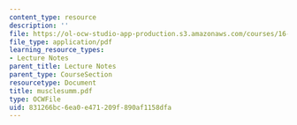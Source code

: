 ```yaml
---
content_type: resource
description: ''
file: https://ol-ocw-studio-app-production.s3.amazonaws.com/courses/16-423j-aerospace-biomedical-and-life-support-engineering-spring-2006/831266bc6ea0e471209f890af1158dfa_musclesumm.pdf
file_type: application/pdf
learning_resource_types:
- Lecture Notes
parent_title: Lecture Notes
parent_type: CourseSection
resourcetype: Document
title: musclesumm.pdf
type: OCWFile
uid: 831266bc-6ea0-e471-209f-890af1158dfa
---
```


